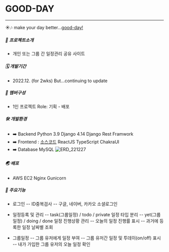 # GOOD-DAY

---

☀️🎶 make your day better...[good-day!](https://good-day.today/)

##### 🚩 프로젝트소개
- 개인 또는 그룹 간 일정관리 공유 사이트

##### 🗓️ 개발기간
- 2022.12. (for 2wks) 
But...continuing to update

##### 🤝 멤버구성
- 1인 프로젝트
Role: 기획 - 배포

##### 🛠 ️개발환경 
- ️➡️ Backend
Python 3.9
Django 4.14
Django Rest Framwork
- ️➡️ Frontend : [소스코드](https://github.com/bh224/GOOD_DAY_FRONTEND)
ReactJS
TypeScript
ChakraUI
- ️➡️ Database
MySQL
![ERD_221227](https://user-images.githubusercontent.com/104023868/209669433-b89f7946-496d-46e9-a4c8-b81b98bcf822.jpg)

##### 🌏 배포
- AWS EC2
Nginx
Gunicorn

##### 📌 주요기능
- 로그인
-- ID중복검사 
-- 구글, 네이버, 카카오 소셜로그인
- 일정등록 및 관리
-- task(그룹일정) / todo / private 일정 타입 분리
-- yet(그룹일정) / doing / done 일정 진행상황 관리
-- 오늘의 일정 진행률 표시
-- 과거에 등록한 일정 날짜별 조회

- 그룹일정
-- 그룹 유저에게 일정 부여
-- 그룹 유저간 일정 및 투데이(on/off) 표시
-- 내가 가입한 그룹 유저의 오늘 일정 확인


